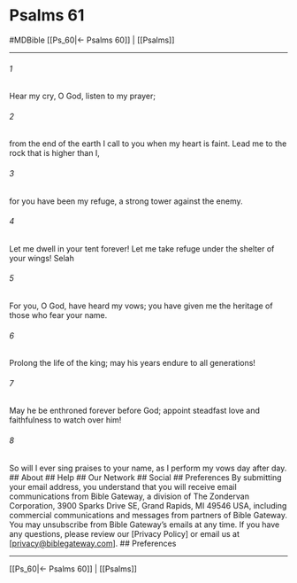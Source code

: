# Psalms 61
#MDBible
[[Ps_60|← Psalms 60]] | [[Psalms]]

***






###### 1 


Hear my cry, O God, listen to my prayer; 





###### 2 


from the end of the earth I call to you when my heart is faint. Lead me to the rock that is higher than I, 





###### 3 


for you have been my refuge, a strong tower against the enemy. 





###### 4 


Let me dwell in your tent forever! Let me take refuge under the shelter of your wings! Selah 





###### 5 


For you, O God, have heard my vows; you have given me the heritage of those who fear your name. 





###### 6 


Prolong the life of the king; may his years endure to all generations! 





###### 7 


May he be enthroned forever before God; appoint steadfast love and faithfulness to watch over him! 





###### 8 


So will I ever sing praises to your name, as I perform my vows day after day. ## About ## Help ## Our Network ## Social ## Preferences By submitting your email address, you understand that you will receive email communications from Bible Gateway, a division of The Zondervan Corporation, 3900 Sparks Drive SE, Grand Rapids, MI 49546 USA, including commercial communications and messages from partners of Bible Gateway. You may unsubscribe from Bible Gateway&rsquo;s emails at any time. If you have any questions, please review our [Privacy Policy] or email us at [privacy@biblegateway.com]. ## Preferences

***

[[Ps_60|← Psalms 60]] | [[Psalms]]

